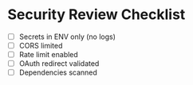 
# Security Review Checklist
- [ ] Secrets in ENV only (no logs)
- [ ] CORS limited
- [ ] Rate limit enabled
- [ ] OAuth redirect validated
- [ ] Dependencies scanned
